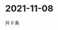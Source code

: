 # 2021-11-08

共 0 条

<!-- BEGIN WEIBO -->
<!-- 最后更新时间 Mon Nov 08 2021 09:45:06 GMT+0800 (China Standard Time) -->

<!-- END WEIBO -->
